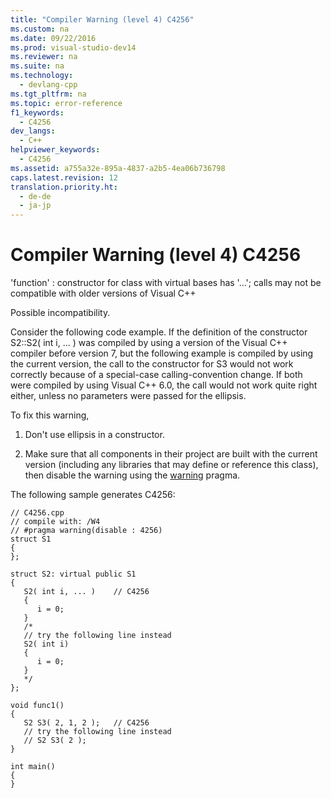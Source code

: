 ```yaml
---
title: "Compiler Warning (level 4) C4256"
ms.custom: na
ms.date: 09/22/2016
ms.prod: visual-studio-dev14
ms.reviewer: na
ms.suite: na
ms.technology: 
  - devlang-cpp
ms.tgt_pltfrm: na
ms.topic: error-reference
f1_keywords: 
  - C4256
dev_langs: 
  - C++
helpviewer_keywords: 
  - C4256
ms.assetid: a755a32e-895a-4837-a2b5-4ea06b736798
caps.latest.revision: 12
translation.priority.ht: 
  - de-de
  - ja-jp
---
```

# Compiler Warning (level 4) C4256
'function' : constructor for class with virtual bases has '...'; calls may not be compatible with older versions of Visual C++  
  
 Possible incompatibility.  
  
 Consider the following code example. If the definition of the constructor S2::S2( int i, ... ) was compiled by using a version of the Visual C++ compiler before version 7, but the following example is compiled by using the current version, the call to the constructor for S3 would not work correctly because of a special-case calling-convention change. If both were compiled by using Visual C++ 6.0, the call would not work quite right either, unless no parameters were passed for the ellipsis.  
  
 To fix this warning,  
  
1.  Don't use ellipsis in a constructor.  
  
2.  Make sure that all components in their project are built with the current version (including any libraries that may define or reference this class), then disable the warning using the [warning](../vs140/warning.md) pragma.  
  
 The following sample generates C4256:  
  
```  
// C4256.cpp  
// compile with: /W4  
// #pragma warning(disable : 4256)  
struct S1  
{  
};  
  
struct S2: virtual public S1  
{  
   S2( int i, ... )    // C4256  
   {  
      i = 0;  
   }  
   /*  
   // try the following line instead  
   S2( int i)  
   {  
      i = 0;  
   }  
   */  
};  
  
void func1()  
{  
   S2 S3( 2, 1, 2 );   // C4256  
   // try the following line instead  
   // S2 S3( 2 );  
}  
  
int main()  
{  
}  
```
